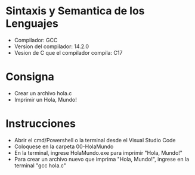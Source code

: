 # Sintaxis y Semantica de los Lenguajes
* Compilador: GCC
* Version del compilador: 14.2.0
* Vesion de C que el compilador compila: C17   

# Consigna
* Crear un archivo hola.c  
* Imprimir un Hola, Mundo! 

# Instrucciones
* Abrir el cmd/Powershell o la terminal desde el Visual Studio Code
* Coloquese en la carpeta 00-HolaMundo
* En la terminal, ingrese HolaMundo.exe para imprimir "Hola, Mundo!"
* Para crear un archivo nuevo que imprima "Hola, Mundo!", ingrese en la terminal "gcc hola.c"
